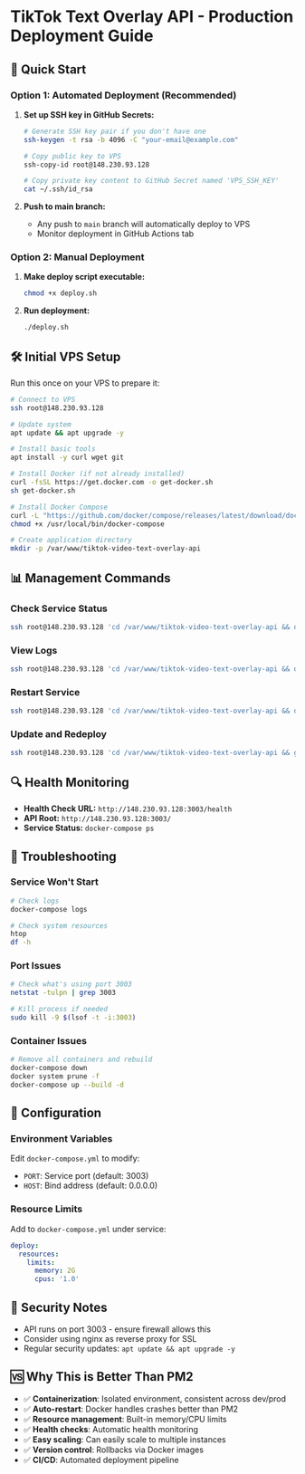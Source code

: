 # TikTok Text Overlay API - Production Deployment Guide

## 🚀 Quick Start

### Option 1: Automated Deployment (Recommended)

1. **Set up SSH key in GitHub Secrets:**
   ```bash
   # Generate SSH key pair if you don't have one
   ssh-keygen -t rsa -b 4096 -C "your-email@example.com"
   
   # Copy public key to VPS
   ssh-copy-id root@148.230.93.128
   
   # Copy private key content to GitHub Secret named 'VPS_SSH_KEY'
   cat ~/.ssh/id_rsa
   ```

2. **Push to main branch:**
   - Any push to `main` branch will automatically deploy to VPS
   - Monitor deployment in GitHub Actions tab

### Option 2: Manual Deployment

1. **Make deploy script executable:**
   ```bash
   chmod +x deploy.sh
   ```

2. **Run deployment:**
   ```bash
   ./deploy.sh
   ```

## 🛠️ Initial VPS Setup

Run this once on your VPS to prepare it:

```bash
# Connect to VPS
ssh root@148.230.93.128

# Update system
apt update && apt upgrade -y

# Install basic tools
apt install -y curl wget git

# Install Docker (if not already installed)
curl -fsSL https://get.docker.com -o get-docker.sh
sh get-docker.sh

# Install Docker Compose
curl -L "https://github.com/docker/compose/releases/latest/download/docker-compose-$(uname -s)-$(uname -m)" -o /usr/local/bin/docker-compose
chmod +x /usr/local/bin/docker-compose

# Create application directory
mkdir -p /var/www/tiktok-video-text-overlay-api
```

## 📊 Management Commands

### Check Service Status
```bash
ssh root@148.230.93.128 'cd /var/www/tiktok-video-text-overlay-api && docker-compose ps'
```

### View Logs
```bash
ssh root@148.230.93.128 'cd /var/www/tiktok-video-text-overlay-api && docker-compose logs -f'
```

### Restart Service
```bash
ssh root@148.230.93.128 'cd /var/www/tiktok-video-text-overlay-api && docker-compose restart'
```

### Update and Redeploy
```bash
ssh root@148.230.93.128 'cd /var/www/tiktok-video-text-overlay-api && git pull && docker-compose up --build -d'
```

## 🔍 Health Monitoring

- **Health Check URL:** `http://148.230.93.128:3003/health`
- **API Root:** `http://148.230.93.128:3003/`
- **Service Status:** `docker-compose ps`

## 🚨 Troubleshooting

### Service Won't Start
```bash
# Check logs
docker-compose logs

# Check system resources
htop
df -h
```

### Port Issues
```bash
# Check what's using port 3003
netstat -tulpn | grep 3003

# Kill process if needed
sudo kill -9 $(lsof -t -i:3003)
```

### Container Issues
```bash
# Remove all containers and rebuild
docker-compose down
docker system prune -f
docker-compose up --build -d
```

## 🔧 Configuration

### Environment Variables
Edit `docker-compose.yml` to modify:
- `PORT`: Service port (default: 3003)
- `HOST`: Bind address (default: 0.0.0.0)

### Resource Limits
Add to `docker-compose.yml` under service:
```yaml
deploy:
  resources:
    limits:
      memory: 2G
      cpus: '1.0'
```

## 🔐 Security Notes

- API runs on port 3003 - ensure firewall allows this
- Consider using nginx as reverse proxy for SSL
- Regular security updates: `apt update && apt upgrade -y`

## 🆚 Why This is Better Than PM2

- ✅ **Containerization**: Isolated environment, consistent across dev/prod
- ✅ **Auto-restart**: Docker handles crashes better than PM2
- ✅ **Resource management**: Built-in memory/CPU limits
- ✅ **Health checks**: Automatic health monitoring
- ✅ **Easy scaling**: Can easily scale to multiple instances
- ✅ **Version control**: Rollbacks via Docker images
- ✅ **CI/CD**: Automated deployment pipeline